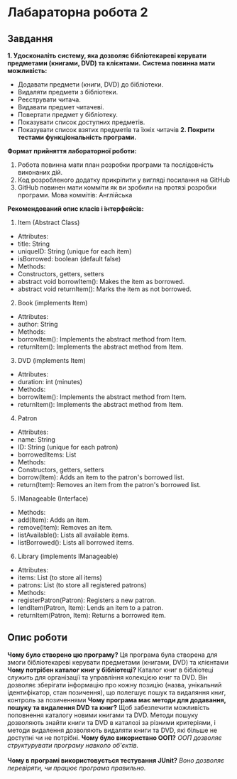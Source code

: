 # Лабараторна робота 2
## Завдання
**1. Удосконаліть систему, яка дозволяє бібліотекареві керувати предметами (книгами, DVD) та клієнтами.**
**Система повинна мати можливість:**
- Додавати предмети (книги, DVD) до бібліотеки.
- Видаляти предмети з бібліотеки.
- Реєструвати читача.
- Видавати предмет читачеві.
- Повертати предмет у бібліотеку.
- Показувати список доступних предметів.
- Показувати список взятих предметів та їхніх читачів
**2. Покрити тестами функціональність програми.**

**Формат прийняття лабораторної роботи:** 
1. Робота повинна мати план розробки програми та послідовність виконаних дій.
2. Код розробленого додатку прикріпити у вигляді посилання на GitHub
3. GitHub повинен мати комміти як ви зробили на протязі розробки програми. Мова коммітів: Англійська

**Рекомендований опис класів і інтерфейсів:**

1. Item (Abstract Class)
- Attributes:
- title: String
- uniqueID: String (unique for each item)
- isBorrowed: boolean (default false)
- Methods:
- Constructors, getters, setters
- abstract void borrowItem(): Makes the item as borrowed.
- abstract void returnItem(): Marks the item as not borrowed.
2. Book (implements Item)
- Attributes:
- author: String
- Methods:
- borrowItem(): Implements the abstract method from Item.
- returnItem(): Implements the abstract method from Item.
3. DVD (implements Item)
- Attributes:
- duration: int (minutes)
- Methods:
- borrowItem(): Implements the abstract method from Item.
- returnItem(): Implements the abstract method from Item.
4. Patron
- Attributes:
- name: String
- ID: String (unique for each patron)
- borrowedItems: List<Item>
- Methods:
- Constructors, getters, setters
- borrow(Item): Adds an item to the patron's borrowed list.
- return(Item): Removes an item from the patron's borrowed list.
5. IManageable (Interface)
- Methods:
- add(Item): Adds an item.
- remove(Item): Removes an item.
- listAvailable(): Lists all available items.
- listBorrowed(): Lists all borrowed items.
6. Library (implements IManageable)
- Attributes:
- items: List<Item> (to store all items)
- patrons: List<Patron> (to store all registered patrons)
- Methods:
- registerPatron(Patron): Registers a new patron.
- lendItem(Patron, Item): Lends an item to a patron.
- returnItem(Patron, Item): Returns a borrowed item.
## Опис роботи
**Чому було створено цю програму?**
 Ця програма була створена для змоги бібліотекареві керувати предметами (книгами, DVD) та клієнтами
**Чому потрібен каталог книг у бібліотеці?**
Каталог книг в бібліотеці служить для організації та управління колекцією книг та DVD. Він дозволяє зберігати інформацію про кожну позицію (назва, унікальний ідентифікатор, стан позичення), що полегшує пошук та видаляння книг, контроль за позиченнями
**Чому програма має методи для додавання, пошуку та видалення DVD та книг?**
Щоб забезпечити можливість поповнення каталогу новими книгами та DVD. Методи пошуку дозволяють знайти книги та DVD в каталозі за різними критеріями, і методи видалення дозволяють видаляти книги та DVD, які більше не доступні чи не потрібні.
**Чому було використано ООП?**
*ООП  дозволяє структурувати програму навколо об'єктів.*<br><br>
**Чому в програмі використовується тестування JUnit?**
*Воно дозволяє перевіряти, чи працює програма правильно.*<br><br>
